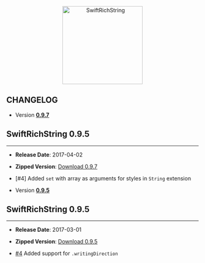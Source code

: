 <p align="center" >
  <img src="https://raw.githubusercontent.com/malcommac/SwiftRichString/develop/logo.png" width=210px height=204px alt="SwiftRichString" title="SwiftRichString">
</p>

## CHANGELOG

* Version **[0.9.7](#097)**

<a name="097" />

## SwiftRichString 0.9.5
---
- **Release Date**: 2017-04-02
- **Zipped Version**: [Download 0.9.7](https://github.com/malcommac/SwiftRichString/releases/tag/0.9.7)

- [#4] Added `set` with array as arguments for styles in `String` extension

* Version **[0.9.5](#095)**

<a name="095" />

## SwiftRichString 0.9.5
---
- **Release Date**: 2017-03-01
- **Zipped Version**: [Download 0.9.5](https://github.com/malcommac/SwiftRichString/releases/tag/0.9.5)

- [#4](https://github.com/malcommac/SwiftRichString/pull/4) Added support for `.writingDirection`
